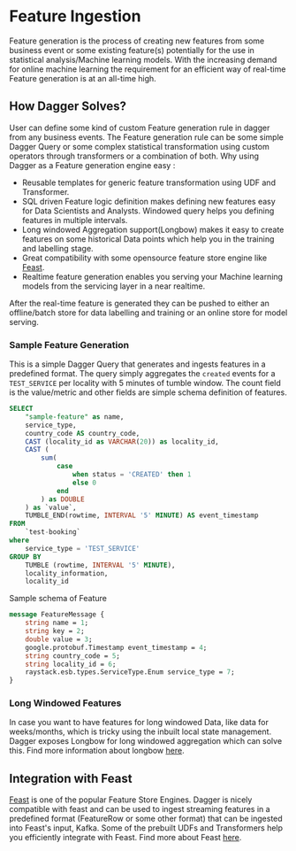 # Feature Ingestion

Feature generation is the process of creating new features from some business event or some existing feature(s) potentially for the use in statistical analysis/Machine learning models. With the increasing demand for online machine learning the requirement for an efficient way of real-time Feature generation is at an all-time high.

## How Dagger Solves?

User can define some kind of custom Feature generation rule in dagger from any business events. The Feature generation rule can be some simple Dagger Query or some complex statistical transformation using custom operators through transformers or a combination of both. Why using Dagger as a Feature generation engine easy :

- Reusable templates for generic feature transformation using UDF and Transformer.
- SQL driven Feature logic definition makes defining new features easy for Data Scientists and Analysts. Windowed query helps you defining features in multiple intervals.
- Long windowed Aggregation support(Longbow) makes it easy to create features on some historical Data points which help you in the training and labelling stage.
- Great compatibility with some opensource feature store engine like [Feast](https://github.com/feast-dev/feast).
- Realtime feature generation enables you serving your Machine learning models from the servicing layer in a near realtime.

After the real-time feature is generated they can be pushed to either an offline/batch store for data labelling and training or an online store for model serving.

### Sample Feature Generation

This is a simple Dagger Query that generates and ingests features in a predefined format. The query simply aggregates the `created` events for a `TEST_SERVICE` per locality with 5 minutes of tumble window. The count field is the value/metric and other fields are simple schema definition of features.

```SQL
SELECT
    "sample-feature" as name,
    service_type,
    country_code AS country_code,
    CAST (locality_id as VARCHAR(20)) as locality_id,
    CAST (
        sum(
            case
                when status = 'CREATED' then 1
                else 0
            end
        ) as DOUBLE
    ) as `value`,
    TUMBLE_END(rowtime, INTERVAL '5' MINUTE) AS event_timestamp
FROM
    `test-booking`
where
    service_type = 'TEST_SERVICE'
GROUP BY
    TUMBLE (rowtime, INTERVAL '5' MINUTE),
    locality_information,
    locality_id
```

Sample schema of Feature

```protobuf
message FeatureMessage {
    string name = 1;
    string key = 2;
    double value = 3;
    google.protobuf.Timestamp event_timestamp = 4;
    string country_code = 5;
    string locality_id = 6;
    raystack.esb.types.ServiceType.Enum service_type = 7;
}
```

### Long Windowed Features

In case you want to have features for long windowed Data, like data for weeks/months, which is tricky using the inbuilt local state management. Dagger exposes Longbow for long windowed aggregation which can solve this. Find more information about longbow [here](../advance/longbow.md).

## Integration with Feast

[Feast](https://github.com/feast-dev/feast) is one of the popular Feature Store Engines. Dagger is nicely compatible with feast and can be used to ingest streaming features in a predefined format (FeatureRow or some other format) that can be ingested into Feast's input, Kafka. Some of the prebuilt UDFs and Transformers help you efficiently integrate with Feast. Find more about Feast [here](https://feast.dev/).
